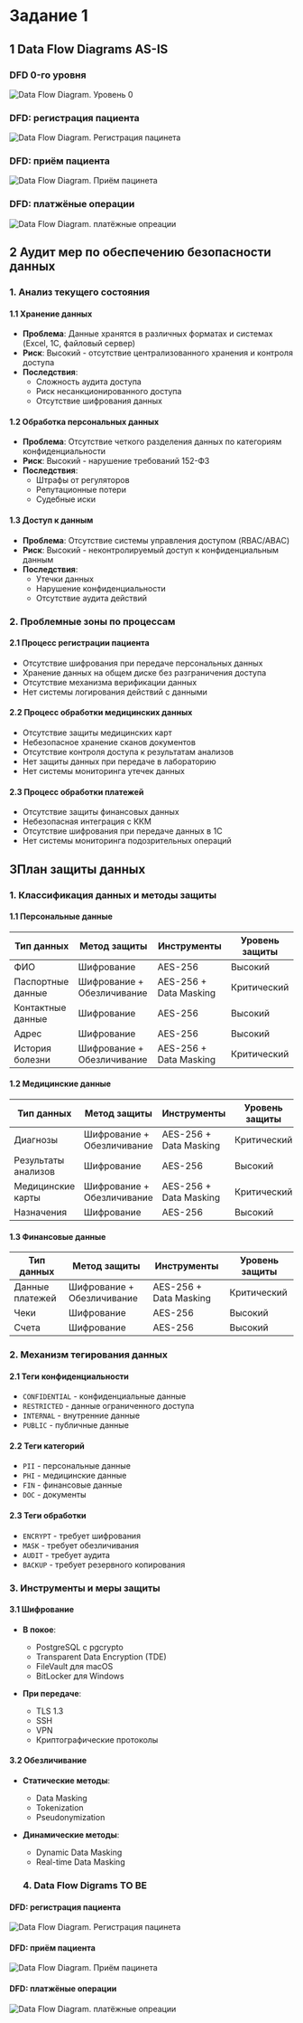 # Задание 1
## 1 Data Flow Diagrams AS-IS

### DFD 0-го уровня
![Data Flow Diagram. Уровень 0](dfd-0.svg)

### DFD: регистрация пациента
![Data Flow Diagram. Регистрация пацинета](dfd-registration.svg)

### DFD: приём пациента
![Data Flow Diagram. Приём пацинета](dfd-appointment.svg)

### DFD: платжёные операции
![Data Flow Diagram. платёжные опреации](dfd-payment.svg)


## 2 Аудит мер по обеспечению безопасности данных

### 1. Анализ текущего состояния
#### 1.1 Хранение данных
- **Проблема**: Данные хранятся в различных форматах и системах (Excel, 1С, файловый сервер)
- **Риск**: Высокий - отсутствие централизованного хранения и контроля доступа
- **Последствия**: 
  - Сложность аудита доступа
  - Риск несанкционированного доступа
  - Отсутствие шифрования данных

#### 1.2 Обработка персональных данных
- **Проблема**: Отсутствие четкого разделения данных по категориям конфиденциальности
- **Риск**: Высокий - нарушение требований 152-ФЗ
- **Последствия**:
  - Штрафы от регуляторов
  - Репутационные потери
  - Судебные иски

#### 1.3 Доступ к данным
- **Проблема**: Отсутствие системы управления доступом (RBAC/ABAC)
- **Риск**: Высокий - неконтролируемый доступ к конфиденциальным данным
- **Последствия**:
  - Утечки данных
  - Нарушение конфиденциальности
  - Отсутствие аудита действий

### 2. Проблемные зоны по процессам

#### 2.1 Процесс регистрации пациента
- Отсутствие шифрования при передаче персональных данных
- Хранение данных на общем диске без разграничения доступа
- Отсутствие механизма верификации данных
- Нет системы логирования действий с данными

#### 2.2 Процесс обработки медицинских данных
- Отсутствие защиты медицинских карт
- Небезопасное хранение сканов документов
- Отсутствие контроля доступа к результатам анализов
- Нет защиты данных при передаче в лабораторию
- Нет системы мониторинга утечек данных

#### 2.3 Процесс обработки платежей
- Отсутствие защиты финансовых данных
- Небезопасная интеграция с ККМ
- Отсутствие шифрования при передаче данных в 1С
- Нет системы мониторинга подозрительных операций


## 3План защиты данных 

### 1. Классификация данных и методы защиты

#### 1.1 Персональные данные
| Тип данных | Метод защиты | Инструменты | Уровень защиты |
|------------|--------------|-------------|----------------|
| ФИО | Шифрование | AES-256 | Высокий |
| Паспортные данные | Шифрование + Обезличивание | AES-256 + Data Masking | Критический |
| Контактные данные | Шифрование | AES-256 | Высокий |
| Адрес | Шифрование | AES-256 | Высокий |
| История болезни | Шифрование + Обезличивание | AES-256 + Data Masking | Критический |

#### 1.2 Медицинские данные
| Тип данных | Метод защиты | Инструменты | Уровень защиты |
|------------|--------------|-------------|----------------|
| Диагнозы | Шифрование + Обезличивание | AES-256 + Data Masking | Критический |
| Результаты анализов | Шифрование | AES-256 | Высокий |
| Медицинские карты | Шифрование + Обезличивание | AES-256 + Data Masking | Критический |
| Назначения | Шифрование | AES-256 | Высокий |

#### 1.3 Финансовые данные
| Тип данных | Метод защиты | Инструменты | Уровень защиты |
|------------|--------------|-------------|----------------|
| Данные платежей | Шифрование + Обезличивание | AES-256 + Data Masking | Критический |
| Чеки | Шифрование | AES-256 | Высокий |
| Счета | Шифрование | AES-256 | Высокий |

### 2. Механизм тегирования данных

#### 2.1 Теги конфиденциальности
- `CONFIDENTIAL` - конфиденциальные данные
- `RESTRICTED` - данные ограниченного доступа
- `INTERNAL` - внутренние данные
- `PUBLIC` - публичные данные

#### 2.2 Теги категорий
- `PII` - персональные данные
- `PHI` - медицинские данные
- `FIN` - финансовые данные
- `DOC` - документы

#### 2.3 Теги обработки
- `ENCRYPT` - требует шифрования
- `MASK` - требует обезличивания
- `AUDIT` - требует аудита
- `BACKUP` - требует резервного копирования

### 3. Инструменты и меры защиты

#### 3.1 Шифрование
- **В покое**: 
  - PostgreSQL с pgcrypto
  - Transparent Data Encryption (TDE)
  - FileVault для macOS
  - BitLocker для Windows

- **При передаче**:
  - TLS 1.3
  - SSH
  - VPN
  - Криптографические протоколы

#### 3.2 Обезличивание
- **Статические методы**:
  - Data Masking
  - Tokenization
  - Pseudonymization

- **Динамические методы**:
  - Dynamic Data Masking
  - Real-time Data Masking
  
  
  ### 4. Data Flow Digrams TO BE

#### DFD: регистрация пациента
![Data Flow Diagram. Регистрация пацинета](dfd-to-be-registration.svg)

#### DFD: приём пациента
![Data Flow Diagram. Приём пацинета](dfd-to-be-appointment.svg)

#### DFD: платжёные операции
![Data Flow Diagram. платёжные опреации](dfd-to-be-payment.svg)
